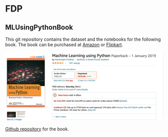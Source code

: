 # FDP

## MLUsingPythonBook

This git repository contains the dataset and the notebooks for the following book. The book can be purchased at [Amazon](https://www.amazon.in/Machine-Learning-Python-Manaranjan-Pradhan-ebook/dp/B07RLQPNRX/) or [Flipkart](https://www.flipkart.com/machine-learning-using-python/p/itmb674ebe92d32a).

![ML Using Python](./media/bookimage.png)

[Github repository](https://github.com/manaranjanp/MLUsingPythonBook) for the book.

